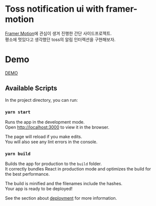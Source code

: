 # Toss notification ui with framer-motion

[Framer Motion](https://www.framer.com/motion/)에 관심이 생겨 진행한 간단 사이드프로젝트. <br/>
평소에 멋있다고 생각했던 toss의 알림 인터렉션을 구현해보자.


# Demo

[DEMO](https://upbeat-gates-f9428b.netlify.app/)


## Available Scripts

In the project directory, you can run:

### `yarn start`

Runs the app in the development mode.\
Open [http://localhost:3000](http://localhost:3000) to view it in the browser.

The page will reload if you make edits.\
You will also see any lint errors in the console.

### `yarn build`

Builds the app for production to the `build` folder.\
It correctly bundles React in production mode and optimizes the build for the best performance.

The build is minified and the filenames include the hashes.\
Your app is ready to be deployed!

See the section about [deployment](https://facebook.github.io/create-react-app/docs/deployment) for more information.
